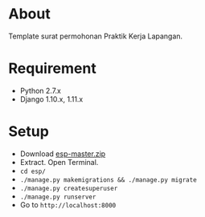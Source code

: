 # About
Template surat permohonan Praktik Kerja Lapangan. 

# Requirement
* Python 2.7.x
* Django 1.10.x, 1.11.x

# Setup
* Download [esp-master.zip](https://github.com/HilmiZul/esp/archive/master.zip) 
* Extract. Open Terminal.
* ```cd esp/```
* ```./manage.py makemigrations && ./manage.py migrate```
* ```./manage.py createsuperuser```
* ```./manage.py runserver```
* Go to ```http://localhost:8000```

